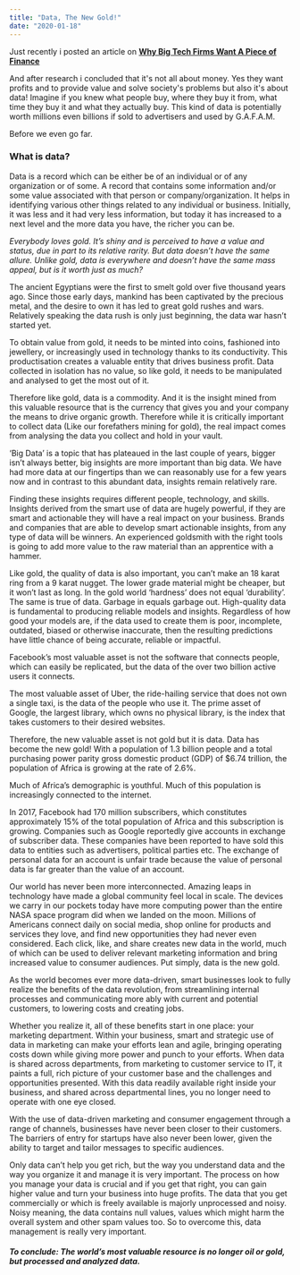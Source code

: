 ```yaml
---
title: "Data, The New Gold!"
date: "2020-01-18"
---
```


Just recently i posted an article on [**Why Big Tech Firms Want A Piece of Finance**](https://ajulusthoughts.wordpress.com/2020/01/17/why-big-tech-firms-want-a-piece-of-finance/)

And after research i concluded that it's not all about money. Yes they want profits and to provide value and solve society's problems but also it's about data! Imagine if you knew what people buy, where they buy it from, what time they buy it and what they actually buy. This kind of data is potentially worth millions even billions if sold to advertisers and used by G.A.F.A.M.

Before we even go far.

### What is data?

Data is a record which can be either be of an individual or of any organization or of some. A record that contains some information and/or some value associated with that person or company/organization. It helps in identifying various other things related to any individual or business. Initially, it was less and it had very less information, but today it has increased to a next level and the more data you have, the richer you can be.

_Everybody loves gold. It’s shiny and is perceived to have a value and status, due in part to its relative rarity. But data doesn’t have the same allure. Unlike gold, data is everywhere and doesn’t have the same mass appeal, but is it worth just as much?_

The ancient Egyptians were the first to smelt gold over five thousand years ago. Since those early days, mankind has been captivated by the precious metal, and the desire to own it has led to great gold rushes and wars. Relatively speaking the data rush is only just beginning, the data war hasn’t started yet.

To obtain value from gold, it needs to be minted into coins, fashioned into jewellery, or increasingly used in technology thanks to its conductivity. This productisation creates a valuable entity that drives business profit. Data collected in isolation has no value, so like gold, it needs to be manipulated and analysed to get the most out of it.

Therefore like gold, data is a commodity. And it is the insight mined from this valuable resource that is the currency that gives you and your company the means to drive organic growth. Therefore while it is critically important to collect data (Like our forefathers mining for gold), the real impact comes from analysing the data you collect and hold in your vault.

‘Big Data’ is a topic that has plateaued in the last couple of years, bigger isn’t always better, big insights are more important than big data. We have had more data at our fingertips than we can reasonably use for a few years now and in contrast to this abundant data, insights remain relatively rare.

Finding these insights requires different people, technology, and skills. Insights derived from the smart use of data are hugely powerful, if they are smart and actionable they will have a real impact on your business. Brands and companies that are able to develop smart actionable insights, from any type of data will be winners. An experienced goldsmith with the right tools is going to add more value to the raw material than an apprentice with a hammer.

Like gold, the quality of data is also important, you can’t make an 18 karat ring from a 9 karat nugget. The lower grade material might be cheaper, but it won’t last as long. In the gold world ‘hardness’ does not equal ‘durability’. The same is true of data. Garbage in equals garbage out. High-quality data is fundamental to producing reliable models and insights. Regardless of how good your models are, if the data used to create them is poor, incomplete, outdated, biased or otherwise inaccurate, then the resulting predictions have little chance of being accurate, reliable or impactful.

Facebook’s most valuable asset is not the software that connects people, which can easily be replicated, but the data of the over two billion active users it connects.

The most valuable asset of Uber, the ride-hailing service that does not own a single taxi, is the data of the people who use it. The prime asset of Google, the largest library, which owns no physical library, is the index that takes customers to their desired websites.

Therefore, the new valuable asset is not gold but it is data. Data has become the new gold! With a population of 1.3 billion people and a total purchasing power parity gross domestic product (GDP) of $6.74 trillion, the population of Africa is growing at the rate of 2.6%.

Much of Africa’s demographic is youthful. Much of this population is increasingly connected to the internet.

In 2017, Facebook had 170 million subscribers, which constitutes approximately 15% of the total population of Africa and this subscription is growing. Companies such as Google reportedly give accounts in exchange of subscriber data. These companies have been reported to have sold this data to entities such as advertisers, political parties etc. The exchange of personal data for an account is unfair trade because the value of personal data is far greater than the value of an account. 

Our world has never been more interconnected. Amazing leaps in technology have made a global community feel local in scale. The devices we carry in our pockets today have more computing power than the entire NASA space program did when we landed on the moon. Millions of Americans connect daily on social media, shop online for products and services they love, and find new opportunities they had never even considered. Each click, like, and share creates new data in the world, much of which can be used to deliver relevant marketing information and bring increased value to consumer audiences. Put simply, data is the new gold.

As the world becomes ever more data-driven, smart businesses look to fully realize the benefits of the data revolution, from streamlining internal processes and communicating more ably with current and potential customers, to lowering costs and creating jobs.

Whether you realize it, all of these benefits start in one place: your marketing department. Within your business, smart and strategic use of data in marketing can make your efforts lean and agile, bringing operating costs down while giving more power and punch to your efforts. When data is shared across departments, from marketing to customer service to IT, it paints a full, rich picture of your customer base and the challenges and opportunities presented. With this data readily available right inside your business, and shared across departmental lines, you no longer need to operate with one eye closed.

With the use of data-driven marketing and consumer engagement through a range of channels, businesses have never been closer to their customers. The barriers of entry for startups have also never been lower, given the ability to target and tailor messages to specific audiences.

Only data can’t help you get rich, but the way you understand data and the way you organize it and manage it is very important. The process on how you manage your data is crucial and if you get that right, you can gain higher value and turn your business into huge profits. The data that you get commercially or which is freely available is majorly unprocessed and noisy. Noisy meaning, the data contains null values, values which might harm the overall system and other spam values too. So to overcome this, data management is really very important.

##### _To conclude: The world’s most valuable resource is no longer oil or gold, but processed and analyzed data._
